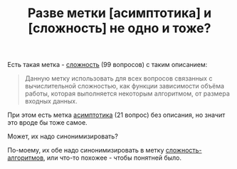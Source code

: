 ﻿---
title: "Разве метки [асимптотика] и [сложность] не одно и тоже?"
se.owner.user_id: 507426
se.owner.display_name: "wchistow"
se.owner.link: "https://ru.meta.stackoverflow.com/users/507426/wchistow"
se.link: "https://ru.meta.stackoverflow.com/questions/12878/%d0%a0%d0%b0%d0%b7%d0%b2%d0%b5-%d0%bc%d0%b5%d1%82%d0%ba%d0%b8-%d0%b0%d1%81%d0%b8%d0%bc%d0%bf%d1%82%d0%be%d1%82%d0%b8%d0%ba%d0%b0-%d0%b8-%d1%81%d0%bb%d0%be%d0%b6%d0%bd%d0%be%d1%81%d1%82%d1%8c-%d0%bd%d0%b5-%d0%be%d0%b4%d0%bd%d0%be-%d0%b8-%d1%82%d0%be%d0%b6%d0%b5"
se.question_id: 12878
se.post_type: question
---
<p>Есть такая метка - <a href="https://ru.stackoverflow.com/questions/tagged/%d1%81%d0%bb%d0%be%d0%b6%d0%bd%d0%be%d1%81%d1%82%d1%8c" class="post-tag" title="показать вопросы с меткой [сложность]" aria-label="показать вопросы с меткой [сложность]" rel="tag" aria-labelledby="tag-сложность-tooltip-container">сложность</a> (99 вопросов) с таким описанием:</p>
<blockquote>
<p>Данную метку использовать для всех вопросов связанных с вычислительной сложностью, как функции зависимости объёма работы, которая выполняется некоторым алгоритмом, от размера входных данных.</p>
</blockquote>
<p>При этом есть метка <a href="https://ru.stackoverflow.com/questions/tagged/%d0%b0%d1%81%d0%b8%d0%bc%d0%bf%d1%82%d0%be%d1%82%d0%b8%d0%ba%d0%b0" class="post-tag" title="показать вопросы с меткой [асимптотика]" aria-label="показать вопросы с меткой [асимптотика]" rel="tag" aria-labelledby="tag-асимптотика-tooltip-container">асимптотика</a> (21 вопрос) без описания, но значит это вроде бы тоже самое.</p>
<p>Может, их надо синонимизировать?</p>
<p>По-моему, их обе надо синонимизировать в метку <a href="https://ru.stackoverflow.com/questions/tagged/%d1%81%d0%bb%d0%be%d0%b6%d0%bd%d0%be%d1%81%d1%82%d1%8c-%d0%b0%d0%bb%d0%b3%d0%be%d1%80%d0%b8%d1%82%d0%bc%d0%be%d0%b2" class="post-tag" title="показать вопросы с меткой [сложность-алгоритмов]" aria-label="показать вопросы с меткой [сложность-алгоритмов]" rel="tag" aria-labelledby="tag-сложность-алгоритмов-tooltip-container">сложность-алгоритмов</a>, или что-то похожее - чтобы понятней было.</p>
